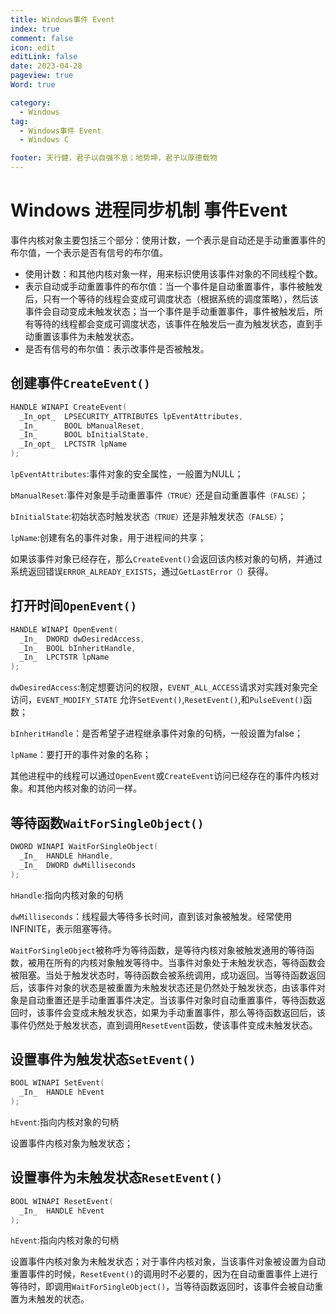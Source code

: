 ```yaml
---
title: Windows事件 Event
index: true
comment: false
icon: edit
editLink: false
date: 2023-04-28
pageview: true
Word: true

category:
  - Windows
tag: 
  - Windows事件 Event
  - Windows C

footer: 天行健，君子以自强不息；地势坤，君子以厚德载物
---
```


# Windows 进程同步机制 事件Event

事件内核对象主要包括三个部分：使用计数，一个表示是自动还是手动重置事件的布尔值，一个表示是否有信号的布尔值。

- 使用计数：和其他内核对象一样，用来标识使用该事件对象的不同线程个数。
- 表示自动或手动重置事件的布尔值：当一个事件是自动重置事件，事件被触发后，只有一个等待的线程会变成可调度状态（根据系统的调度策略），然后该事件会自动变成未触发状态；当一个事件是手动重置事件，事件被触发后，所有等待的线程都会变成可调度状态，该事件在触发后一直为触发状态，直到手动重置该事件为未触发状态。
- 是否有信号的布尔值：表示改事件是否被触发。

## 创建事件`CreateEvent()`

```c
HANDLE WINAPI CreateEvent(
  _In_opt_  LPSECURITY_ATTRIBUTES lpEventAttributes,
  _In_      BOOL bManualReset,
  _In_      BOOL bInitialState,
  _In_opt_  LPCTSTR lpName
);
```

`lpEventAttributes`:事件对象的安全属性，一般置为NULL；

`bManualReset`:事件对象是手动重置事件`（TRUE）`还是自动重置事件`（FALSE）`；

`bInitialState`:初始状态时触发状态`（TRUE）`还是非触发状态`（FALSE）`；

`lpName`:创建有名的事件对象，用于进程间的共享；

如果该事件对象已经存在，那么`CreateEvent()`会返回该内核对象的句柄，并通过系统返回错误`ERROR_ALREADY_EXISTS`，通过`GetLastError（）`获得。

## 打开时间`OpenEvent()`

```c
HANDLE WINAPI OpenEvent(
  _In_  DWORD dwDesiredAccess,
  _In_  BOOL bInheritHandle,
  _In_  LPCTSTR lpName
);
```

`dwDesiredAccess`:制定想要访问的权限，`EVENT_ALL_ACCESS`请求对实践对象完全访问，`EVENT_MODIFY_STATE` 允许`SetEvent()`,`ResetEvent()`,和`PulseEvent()`函数；

`bInheritHandle`：是否希望子进程继承事件对象的句柄，一般设置为false；

`lpName`：要打开的事件对象的名称；

其他进程中的线程可以通过`OpenEvent`或`CreateEvent`访问已经存在的事件内核对象。和其他内核对象的访问一样。

## 等待函数`WaitForSingleObject()`

```c
DWORD WINAPI WaitForSingleObject(
  _In_  HANDLE hHandle,
  _In_  DWORD dwMilliseconds
);
```

`hHandle`:指向内核对象的句柄

`dwMilliseconds`：线程最大等待多长时间，直到该对象被触发。经常使用INFINITE，表示阻塞等待。

`WaitForSingleObject`被称呼为等待函数，是等待内核对象被触发通用的等待函数，被用在所有的内核对象触发等待中。当事件对象处于未触发状态，等待函数会被阻塞。当处于触发状态时，等待函数会被系统调用，成功返回。当等待函数返回后，该事件对象的状态是被重置为未触发状态还是仍然处于触发状态，由该事件对象是自动重置还是手动重置事件决定。当该事件对象时自动重置事件，等待函数返回时，该事件会变成未触发状态，如果为手动重置事件，那么等待函数返回后，该事件仍然处于触发状态，直到调用`ResetEvent`函数，使该事件变成未触发状态。

## 设置事件为触发状态`SetEvent()`

```c
BOOL WINAPI SetEvent(
  _In_  HANDLE hEvent
);
```

`hEvent`:指向内核对象的句柄

设置事件内核对象为触发状态；

## 设置事件为未触发状态`ResetEvent()`

```c
BOOL WINAPI ResetEvent(
  _In_  HANDLE hEvent
);
```

`hEvent`:指向内核对象的句柄

设置事件内核对象为未触发状态；对于事件内核对象，当该事件对象被设置为自动重置事件的时候，`ResetEvent()`的调用时不必要的，因为在自动重置事件上进行等待时，即调用`WaitForSingleObject()`，当等待函数返回时，该事件会被自动重置为未触发的状态。

